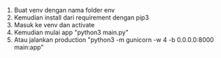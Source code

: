 1. Buat venv dengan nama folder env
2. Kemudian install dari requirement dengan pip3
3. Masuk ke venv dan activate
4. Kemudian mulai app "python3 main.py"
5. Atau jalankan production "python3 -m gunicorn -w 4 -b 0.0.0.0:8000 main:app"